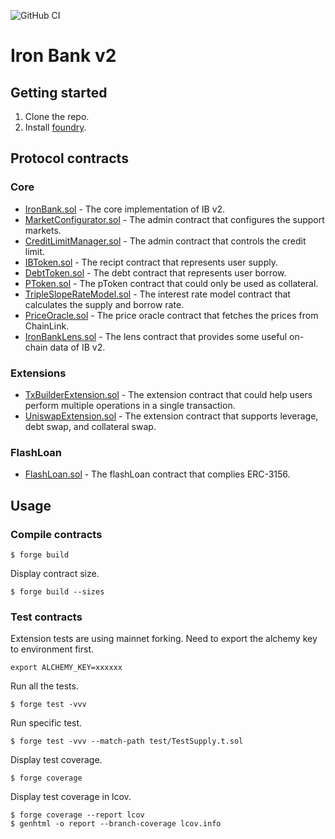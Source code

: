 ![GitHub CI](https://github.com/ibdotxyz/ib-v2/actions/workflows/test.yml/badge.svg)

# Iron Bank v2

## Getting started

1. Clone the repo.
2. Install [foundry](https://github.com/foundry-rs/foundry).

## Protocol contracts

### Core

- [IronBank.sol](https://github.com/ibdotxyz/ib-v2/blob/eth/src/protocol/pool/IronBank.sol) - The core implementation of IB v2.
- [MarketConfigurator.sol](https://github.com/ibdotxyz/ib-v2/blob/eth/src/protocol/pool/MarketConfigurator.sol) - The admin contract that configures the support markets.
- [CreditLimitManager.sol](https://github.com/ibdotxyz/ib-v2/blob/eth/src/protocol/pool/CreditLimitManager.sol) - The admin contract that controls the credit limit.
- [IBToken.sol](https://github.com/ibdotxyz/ib-v2/blob/eth/src/protocol/token/IBToken.sol) - The recipt contract that represents user supply.
- [DebtToken.sol](https://github.com/ibdotxyz/ib-v2/blob/eth/src/protocol/token/DebtToken.sol) - The debt contract that represents user borrow.
- [PToken.sol](https://github.com/ibdotxyz/ib-v2/blob/eth/src/protocol/token/PToken.sol) - The pToken contract that could only be used as collateral.
- [TripleSlopeRateModel.sol](https://github.com/ibdotxyz/ib-v2/blob/eth/src/protocol/pool/interest-rate-model/TripleSlopeRateModel.sol) - The interest rate model contract that calculates the supply and borrow rate.
- [PriceOracle.sol](https://github.com/ibdotxyz/ib-v2/blob/eth/src/protocol/oracle/PriceOracle.sol) - The price oracle contract that fetches the prices from ChainLink.
- [IronBankLens.sol](https://github.com/ibdotxyz/ib-v2/blob/eth/src/protocol/lens/IronBankLens.sol) - The lens contract that provides some useful on-chain data of IB v2.

### Extensions

- [TxBuilderExtension.sol](https://github.com/ibdotxyz/ib-v2/blob/eth/src/extensions/TxBuilderExtension.sol) - The extension contract that could help users perform multiple operations in a single transaction.
- [UniswapExtension.sol](https://github.com/ibdotxyz/ib-v2/blob/eth/src/extensions/UniswapExtension.sol) - The extension contract that supports leverage, debt swap, and collateral swap.

### FlashLoan

- [FlashLoan.sol](https://github.com/ibdotxyz/ib-v2/blob/eth/src/flashLoan/FlashLoan.sol) - The flashLoan contract that complies ERC-3156.

## Usage

### Compile contracts

```
$ forge build
```

Display contract size.

```
$ forge build --sizes
```

### Test contracts

Extension tests are using mainnet forking. Need to export the alchemy key to environment first.

```
export ALCHEMY_KEY=xxxxxx
```

Run all the tests.

```
$ forge test -vvv
```

Run specific test.

```
$ forge test -vvv --match-path test/TestSupply.t.sol
```

Display test coverage.

```
$ forge coverage
```

Display test coverage in lcov.

```
$ forge coverage --report lcov
$ genhtml -o report --branch-coverage lcov.info
```
